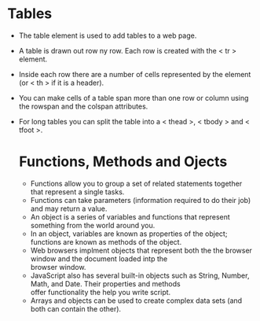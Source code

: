 
# Tables  
- The table element is used to add tables to a web page.  
- A table is drawn out row ny row. Each row is created with the < tr > element.  
- Inside each row there are a number of cells represented by the <td> element (or < th > if it is a header).  
- You can make cells of a table span more than one row or column using the rowspan and the colspan attributes.  
- For long tables you can split the table into a < thead >, < tbody > and < tfoot >.  
  
  # Functions, Methods and Ojects  
  - Functions allow you to group a set of related statements together that represent a single tasks.  
  - Functions can take parameters (information required to do their job) and may return a value.  
  - An object is a series of variables and functions that represent something from the world around you.  
  - In an object, variables are known as properties of the object; functions are known as methods of the object.  
  - Web browsers implment objects that represent both the the browser window and the document loaded intp the  
  browser window.  
  - JavaScript also has several built-in objects such as String, Number, Math, and Date. Their properties and methods  
  offer functionality the help you write script.  
  - Arrays and objects can be used to create complex data sets (and both can contain the other).  
  
  
  
  

